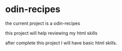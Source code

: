 # odin-recipes

the current project is a odin-recipes

this project will help reviewing my html skills

after complete this project I will have basic html skills.
